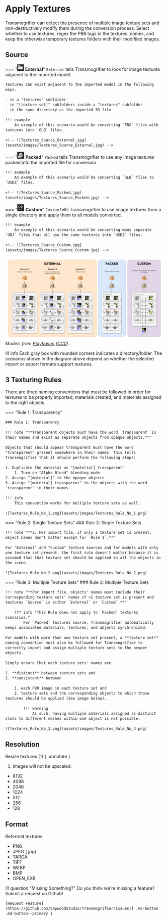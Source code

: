 # Apply Textures

Transmogrifier can detect the presence of multiple image texture sets and non-destructively modify them during the conversion process. Select whether to use textures, regex the PBR tags in the textures' names, and keep the otherwise temporary textures folders with their modifiied images.


## Source
=== "![Textures_Source_External_Icon.jpg](assets/images/Textures_Source_External_Icon.jpg) **External**" 
    `External` tells Transmogrifier to look for image textures adjacent to the imported model.

    Textures can exist adjacent to the imported model in the following ways.

    - in a "textures" subfolder
    - in "[texture set]" subfolders inside a "textures" subfolder
    - in the same directory as the imported 3D file

    !!! example
        An example of this scenario would be converting `FBX` files with textures into `GLB` files.

    <!-- ![Textures_Source_External.jpg](assets/images/Textures_Source_External.jpg) -->


=== "![Textures_Source_Packed_Icon.jpg](assets/images/Textures_Source_Packed_Icon.jpg) **Packed**"
    `Packed` tells Transmogrifier to use any image textures packed into the imported file for conversion

    !!! example
        An example of this scenario would be converting `GLB` files to `USDZ` files.

    <!-- ![Textures_Source_Packed.jpg](assets/images/Textures_Source_Packed.jpg) -->


=== "![Textures_Source_Custom_Icon.jpg](assets/images/Textures_Source_Custom_Icon.jpg) **Custom**"
    `Custom` tells Transmogrifier to use image textures from a single directory and apply them to all models converted.

    !!! example
        An example of this scenario would be converting many separate `OBJ` files that all use the same textures into `USDZ` files.

    <!-- ![Textures_Source_Custom.jpg](assets/images/Textures_Source_Custom.jpg) -->


![Textures_Sources.jpg](assets/images/Textures_Sources.jpg)
*Models from [Polyhaven](https://polyhaven.com/models) ([CC0](https://creativecommons.org/share-your-work/public-domain/cc0/)).*

!!! info 
    Each gray box with rounded corners indicates a directory/folder.  The scenarios shown in the diagram above depend on whether the selected import or export formats support textures.


## 3 Texturing Rules

There are three naming conventions that must be followed in order for textures to be properly imported, materials created, and materials assigned to the right objects.

=== "Rule 1: Transparency"
    
    ### Rule 1: Transparency
    
    !!! note "**Transparent objects must have the word `transparent` in their names and exist as separate objects from opaque objects.**"
        
    Objects that should appear transparent must have the word "transparent" present somewhere in their names. This tells Transmogrifier that it should perform the following steps:
    
    1. Duplicate the material as "[material]_transparent" 
        1. Turn on "Alpha Blend" blending mode
    2. Assign "[material]" to the opaque objects 
    3. Assign "[material]_transparent" to the objects with the word `transparent` in their names. 
    
    !!! info
        This convention works for multiple texture sets as well.

    ![Textures_Rule_No_1.png](assets/images/Textures_Rule_No_1.png)


=== "Rule 2: Single Texture Sets" 
    ### Rule 2: Single Texture Sets
    
    !!! note "**2. Per import file, if only 1 texture set is present, object names don't matter except for `Rule 1`.**"

    For "External" and "Custom" texture sources and for models with only one texture set present, the first rule doesn't matter because it is assumed that that texture set should be applied to all the objects in the scene. 

    ![Textures_Rule_No_2.png](assets/images/Textures_Rule_No_2.png)


=== "Rule 3: Multiple Texture Sets"
    ### Rule 3: Multiple Texture Sets
    
    !!! note "**Per import file, objects' names must include their corresponding texture sets' names if >1 texture set is present and textures `Source` is either `External` or `Custom`.**"

        ??? info "This Rule does not apply to `Packed` textures scenarios."
            For `Packed` textures source, Transmogrifier automatically keeps associated materials, textures, and objects synchronized. 

    For models with more than one texture set present, a **texture set** naming convention must also be followed for Transmogrifier to correctly import and assign multiple texture sets to the proper objects. 
    
    Simply ensure that each texture sets' names are
    
    1. **distinct** between texture sets and 
    2. **consistent** between 
        
        1. each PBR image in each texture set and 
        2. texture sets and the corresponding objects to which those textures should be applied (See image below). 
        
            !!! warning 
                As such, having multiple materials assigned as distinct slots to different meshes within one object is not possible. 
    
    ![Textures_Rule_No_3.png](assets/images/Textures_Rule_No_3.png)

        
## Resolution
Resize textures (1) 
{ .annotate }

1. Images will not be upscaled.

- 8192
- 4096
- 2048
- 1024
- 512
- 256
- 128




## Format
Reformat textures

- PNG
- JPEG (.jpg)
- TARGA
- TIFF
- WEBP
- BMP
- OPEN_EXR


!!! question "Missing Something?"
    Do you think we're missing a feature?  Submit a request on Github!

    [Request Feature](https://github.com/SapwoodStudio/Transmogrifier/issues){ .md-button .md-button--primary }